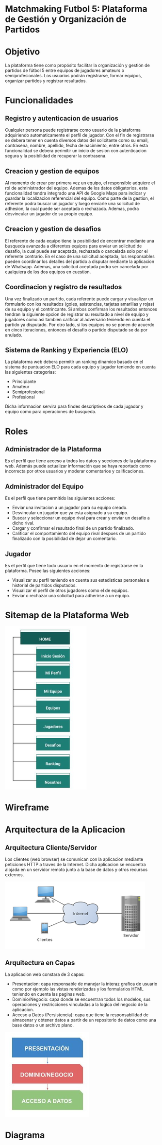 # Matchmaking Futbol 5: Plataforma de Gestión y Organización de Partidos

# Objetivo
La plataforma tiene como propósito facilitar la organización y gestión de partidos de fútbol 5 entre equipos de jugadores amateurs o semiprofesionales. Los usuarios podrán registrarse, formar equipos, organizar partidos y registrar resultados.
# Funcionalidades

## Registro y autenticacion de usuarios
Cualquier persona puede registrarse como usuario de la plataforma adquiriendo automaticamente el perfil de jugador. Con el fin de registrarse se debera tener en cuenta diversos datos del solicitante como su email, contrasena, nombre, apellido, fecha de nacimiento, entre otros.
En esta funcionalidad se debera perimitir un inicio de sesion con autenticacion segura y la posibilidad de recuperar la contrasena.

## Creacion y gestion de equipos
Al momento de crear por primera vez un equipo, el responsible adquiere el rol de administrador del equipo. Ademas de los datos obligatorios, esta funcionalidad tendra integrado una API de Google Maps para indicar y guardar la localizacion referencial del equipo.
Como parte de la gestion, el referente podra buscar un jugador y luego enviarle una solicitud de adhesion, la cual puede ser aceptada o rechazada. Ademas, podra desvincular un jugador de su propio equipo.

## Creacion y gestion de desafios
El referente de cada equipo tiene la posibilidad de encontrar mediante una busqueda avanzada a diferentes equipos para enviar un solicitud de desafio, la cual puede ser aceptada, rechazada o cancelada solo por el referente contrario. En el caso de una solicitud aceptada, los responsables pueden coordinar los detalles del partido a disputar mediante la aplicacion de Whatsapp. Ademas, una solicitud aceptada  podra ser cancelada por cualquiera de los dos equipos en cuestion.

## Coordinacion y registro de resultados
Una vez finalizado un partido, cada referente puede cargar y visualizar un formulario con los resultados (goles, asistencias, tarjetas amarillas y rojas) de su equipo y el contrincante. Si ambos confirman los resultados entonces tendran la siguiente opcion de registrar su resultado a nivel de equipo y jugadores como asi tambien calificar al adversario teniendo en cuenta el partido ya disputado. 
Por otro lado, si los equipos no se ponen de acuerdo en cinco iteraciones, entonces el desafio o partido disputado se da por anulado. 

## Sistema de Ranking y Experiencia (ELO)
La plataforma web debera permitir un ranking dinamico basado en el sistema de puntuacion ELO para cada equipo y jugador teniendo en cuenta las siguientes categorias:
- Principiante
- Amateur
- Semiprofesional
- Profesional

Dicha informacion servira para findes descriptivos de cada jugador y equipo como para operaciones de busqueda.

# Roles

## Administrador de la Plataforma
Es el perfil que tiene acceso a todos los datos y secciones de la plataforma web. Además puede actualizar información que se haya reportado como incorrecta por otros usuarios y moderar comentarios y calificaciones.

## Administrador del Equipo
Es el perfil que tiene permitido las siguientes acciones:
- Enviar una invitacion a un jugador para su equipo creado.
- Desvincular un jugador que ya esta asignado a su equipo.
- Buscar y seleccionar un equipo rival para crear y enviar un desafio a dicho rival.
- Cargar y confirmar el resultado final de un partido finalizado.
- Calificar el comportamiento del equipo rival despues de un partido finalizado con la posibilidad de dejar un comentario.

## Jugador
Es el perfil que tiene todo usuario en el momento de registrarse en la plataforma. Posee las siguientes acciones:
- Visualizar su perfil teniendo en cuenta sus estadisticas personales e historial de partidos disputados.
- Visualizar el perfil de otros jugadores como el de equipos.
- Enviar o rechazar una solicitud para adherirse a un equipo.

# Sitemap de la Plataforma Web
![Alt text](sitemap-plataforma-web.jpg)

# Wireframe

# Arquitectura de la Aplicacion
## Arquitectura Cliente/Servidor
Los clientes (web browser) se comunican con la aplicacion mediante peticiones HTTP a traves de la Internet. Dicha aplicacion se encuentra alojada en un servidor remoto junto a la base de datos y otros recursos externos.

![Alt text](arquitectura-cliente-servidor-imagen.png)

## Arquitectura en Capas
La aplicacion web constara de 3 capas:
- Presentacion: capa responsable  de manejar la interaz grafica de usuario como por ejemplo las vistas renderizadas y los formularios HTML teniendo en cuenta las paginas web.
- Dominio/Negocio: capa donde se encuentran todos los modelos, sus operaciones y restricciones vinculadas a la logica del negocio de la aplicacion.
- Acceso a Datos (Persistencia): capa que tiene la responsabilidad de almacenar y obtener datos a partir de un repositorio de datos como una base datos o un archivo plano.

![Alt text](arquitectura-capas-imagen.jpg)

# Diagrama
